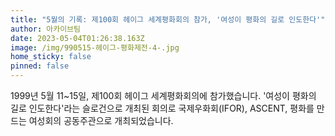 ```yaml
---
title: "5월의 기록: 제100회 헤이그 세계평화회의 참가, '여성이 평화의 길로 인도한다'"
author: 아카이브팀
date: 2023-05-04T01:26:38.163Z
image: /img/990515-헤이그-평화제전-4-.jpg
home_sticky: false
pinned: false
---
```

1999년 5월 11~15일, 제100회 헤이그 세계평화회의에 참가했습니다. '여성이 평화의 길로 인도한다'라는 슬로건으로 개최된 회의로 국제우화회(IFOR), ASCENT, 평화를 만드는 여성회의 공동주관으로 개최되었습니다.